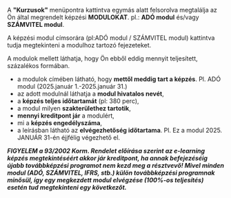 A **"Kurzusok"** menüpontra kattintva egymás alatt felsorolva megtalálja az Ön által megrendelt képzési **MODULOKAT**. pl.: **ADÓ modul** és/vagy **SZÁMVITEL modul**.  

A képzési modul címsorára (pl:ADÓ modul / SZÁMVITEL modul) kattintva tudja megtekinteni a modulhoz tartozó fejezeteket.

A modulok mellett láthatja, hogy Ön ebből eddig mennyit teljesített, százalékos formában.

* a modulok címében látható, hogy **mettől meddig tart a képzés**. Pl. ADÓ modul (2025.január 1.-2025.január 31.) 
* az adott modulnál láthatja a **modul hivatalos nevét**, 
* a **képzés teljes időtartamát** (pl: 380 perc), 
* a modul milyen **szakterülethez tartotik**,
* **mennyi kreditpont jár** a modulért,
* mi a **képzés engedélyszáma**, 
* a leírásban látható az **elvégezhetőség időtartama**. Pl. Ez a modul 2025. JANUÁR 31-én éjjfélig végezhető el.

***FIGYELEM a 93/2002 Korm. Rendelet előírása szerint az e-learning képzés megtekintéséért akkor jár kreditpont, ha annak befejezéséig újabb továbbképzési programot nem kezd meg a résztvevő!
Mivel minden modul (ADÓ, SZÁMVITEL, IFRS, stb.) külön továbbképzési programnak minősül, így egy megkezdett modul elvégzése (100%-os teljesítés) esetén tud megtekinteni egy következőt.***
